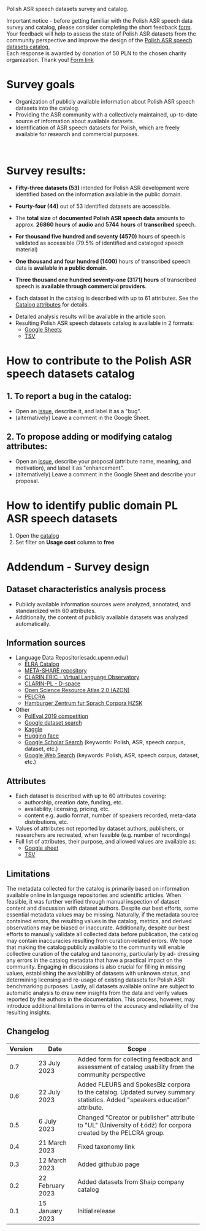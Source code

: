 Polish ASR speech datasets survey and catalog.


Important notice - before getting familiar with the Polish ASR speech data survey and catalog, please consider completing the short feedback [form](https://forms.gle/FL1obRfYMvgHVoEu5).<br>
Your feedback will help to assess the state of Polish ASR datasets from the community perspective and improve the design of the [Polish ASR speech datasets catalog.](https://docs.google.com/spreadsheets/d/181EDfwZNtHgHFOMaKNtgKssrYDX4tXTJ9POMzBsCRlI/edit?usp=sharing) <br>
Each response is awarded by donation of 50 PLN to the chosen charity organization. Thank you!
[Form link](https://forms.gle/FL1obRfYMvgHVoEu5)

# Survey goals
- Organization of publicly available information about Polish ASR speech datasets into the catalog.
- Providing the ASR community with a collectively maintained, up-to-date source of information about available datasets.
- Identification of ASR speech datasets for Polish, which are freely available for research and commercial purposes.
<br>

# Survey results:
- **Fifty-three datasets (53)** intended for Polish ASR development were identified based on the information available in the public domain.
- **Fourty-four (44)** out of 53 identified datasets are accessible. 
- The **total** **size** of **documented Polish ASR speech data** amounts to approx. **26860** **hours** of **audio** and **5744** **hours** of **transcribed** speech.
-  **For thousand five hundred and seventy (4570)** hours of speech is validated as accessible (79.5% of identified and cataloged speech material)
- **One thousand and four hundred (1400)** hours of transcribed speech data is **available in a public domain**.
-  **Three thousand one hundred seventy-one (3171) hours** of transcribed speech is **available through commercial providers**.
  
- Each dataset in the catalog is described with up to 61 attributes. See the [Catalog attributes](https://github.com/goodmike31/pl-asr-speech-data-survey#attributes) for details.
* Detailed analysis results will be available in the article soon.
* Resulting Polish ASR speech datasets catalog is available in 2 formats:
  * [Google Sheets](https://docs.google.com/spreadsheets/d/181EDfwZNtHgHFOMaKNtgKssrYDX4tXTJ9POMzBsCRlI/edit?usp=sharing)
  * [TSV](https://github.com/goodmike31/pl-asr-speech-data-survey/blob/main/snapshots/pl-asr-speech-datasets-catalog-latest.tsv)

# How to contribute to the Polish ASR speech datasets catalog 
## 1. To report a bug in the catalog:
* Open an [issue](https://github.com/goodmike31/pl-asr-speech-data-survey/issues), describe it, and label it as a "bug".
* (alternatively) Leave a comment in the Google Sheet.

## 2. To propose adding or modifying catalog attributes:
* Open an [issue](https://github.com/goodmike31/pl-asr-speech-data-survey/issues), describe your proposal (attribute name, meaning, and motivation), and label it as "enhancement".
* (alternatively) Leave a comment in the Google Sheet and describe your proposal.


# How to identify public domain PL ASR speech datasets
1. Open the [catalog](https://docs.google.com/spreadsheets/d/181EDfwZNtHgHFOMaKNtgKssrYDX4tXTJ9POMzBsCRlI/edit?usp=sharing)
2. Set filter on **Usage cost** column to **free**

# Addendum - Survey design  

## Dataset characteristics analysis process
- Publicly available information sources were analyzed, annotated, and standardized with 60 attributes.
- Additionally, the content of publicly available datasets was analyzed automatically.
 
## Information sources
* Language Data Repositoriesadc.upenn.edu/)
  * [ELRA Catalog](http://catalogue.elra.info/en-us/)
  * [META-SHARE repository](http://www.meta-share.org/)
  * [CLARIN ERIC - Virtual Language Observatory](https://vlo.clarin.eu/)
  * [CLARIN-PL - D-space](https://clarin-pl.eu/dspace/)
  * [Open Science Resource Atlas 2.0 (AZON)](https://zasobynauki.pl/)
  * [PELCRA](http://pelcra.pl/new/tools_and_resources)
  * [Hamburger Zentrum fur Sprach Corpora HZSK](https://corpora.uni-hamburg.de/hzsk/)
* Other
  * [PolEval 2019 competition](http://2019.poleval.pl/)
  * [Google dataset search](https://datasetsearch.research.google.com/)
  * [Kaggle](https://www.kaggle.com/)
  * [Hugging face](https://huggingface.co/)
  * [Google Scholar Search](https://scholar.google.com/) (keywords: Polish, ASR, speech corpus, dataset, etc.)
  * [Google Web Search](https://www.google.com/) (keywords: Polish, ASR, speech corpus, dataset, etc.)

## Attributes
- Each dataset is described with up to 60 attributes covering:
  - authorship, creation date, funding, etc.
  - availability, licensing, pricing, etc.
  - content e.g. audio format, number of speakers recorded, meta-data distributions, etc.
- Values of attributes not reported by dataset authors, publishers, or researchers are recreated, when feasible (e.g. number of recordings)
- Full list of attributes, their purpose, and allowed values are available as:
  - [Google sheet](https://docs.google.com/spreadsheets/d/181EDfwZNtHgHFOMaKNtgKssrYDX4tXTJ9POMzBsCRlI/edit?usp=sharing)
  - [TSV](https://github.com/goodmike31/pl-asr-speech-data-survey/blob/main/snapshots/pl-asr-speech-datasets-taxonomy-latest.tsv)

## Limitations
The metadata collected for the catalog is primarily based on information available online in language repositories and scientific articles. When feasible, it was further verified through manual inspection of dataset content and discussion with dataset authors. Despite our best efforts, some essential metadata values may be missing. Naturally, if the metadata source contained errors, the resulting values in the catalog, metrics, and derived observations may be biased or inaccurate. Additionally, despite our best efforts to manually validate all collected data before publication, the catalog may contain inaccuracies resulting from curation-related errors. 
We hope that making the catalog publicly available to the community will enable collective curation of the catalog and taxonomy, particularly by ad- dressing any errors in the catalog metadata that have a practical impact on the community. Engaging in discussions is also crucial for filling in missing values, establishing the availability of datasets with unknown status, and determining licensing and re-usage of existing datasets for Polish ASR benchmarking purposes. Lastly, all datasets available online are subject to automatic analysis to draw new insights from the data and verify values reported by the authors in the documentation. This process, however, may introduce additional limitations in terms of the accuracy and reliability of the resulting insights.

## Changelog 

| Version | Date | Scope |
| --- | ---------| ------------- |
| 0.7 | 23 July 2023 | Added form for collecting feedback and assessment of catalog usability from the community perspective | 
| 0.6 | 22 July 2023 | Added FLEURS and SpokesBiz corpora to the catalog. Updated survey summary statistics. Added "speakers education" attribute. |
| 0.5 | 6 July 2023 | Changed "Creator or publisher" attribute to "UL" (University of Łódź) for corpora created by the PELCRA group.
| 0.4 | 21 March 2023  | Fixed taxonomy link |
| 0.3 | 12 March 2023 | Added github.io page
| 0.2 | 22 February 2023 | Added datasets from Shaip company catalog | 
| 0.1 | 15 January 2023 | Initial release |

